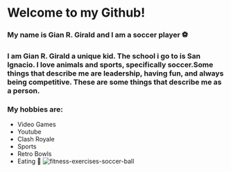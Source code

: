 # Welcome to my Github!

### My name is Gian R. Girald and I am a soccer player ⚽️
### I am Gian R. Girald a unique kid. The school i go to is San Ignacio. I love animals and sports, specifically soccer.Some things that describe me are leadership, having fun, and always being competitive. These are some things that describe me as a person.
### My hobbies are:

* Video Games
* Youtube
* Clash Royale
* Sports
* Retro Bowls 
* Eating 🍎
![fitness-exercises-soccer-ball](https://user-images.githubusercontent.com/93545846/139724093-7efa5d99-0430-4799-a386-440a1b811c0b.jpg)

